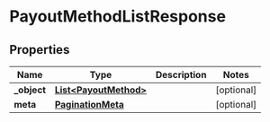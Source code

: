 

# PayoutMethodListResponse

## Properties

Name | Type | Description | Notes
------------ | ------------- | ------------- | -------------
**_object** | [**List&lt;PayoutMethod&gt;**](PayoutMethod.md) |  |  [optional]
**meta** | [**PaginationMeta**](PaginationMeta.md) |  |  [optional]



